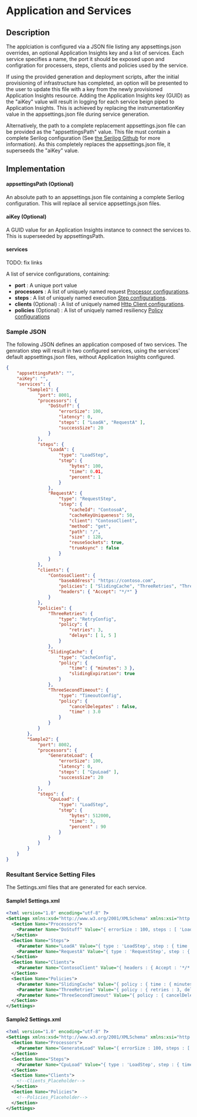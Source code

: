 # Application and Services
## Description
The applciation is configured via a JSON file listing any appsettings.json overrides, an optional Application Insights key and a list of services.
Each service specifies a name, the port it should be exposed upon and configration for processers, steps, clients and policies used by the service.

If using the provided generation and deployment scripts, after the initial provisioning of infrastructure has completed, an option will be presented to the user to update this file with a key from the newly provisioned Application Insights resource.
Adding the Application Insights key (GUID) as the "aiKey" value will result in logging for each service beign piped to Application Insights. This is achieved by replacing the instrumentationKey value in the appsettings.json file during service generation. 

Alternatively, the path to a complete replacement appsettings.json file can be provided as the "appsettingsPath" value. This file must contain a complete Serilog configuration (See [the Serilog Github](https://github.com/serilog/serilog-settings-configuration "Serilog Settings Configuration") for more information). As this completely replaces the appsettings.json file, it superseeds the "aiKey" value.


## Implementation
#### appsettingsPath (Optional)
An absolute path to an appsettings.json file containing a complete Serilog configuration.
This will replace all service appsettings.json files.

#### aiKey (Optional)
A GUID value for an Application Insights instance to connect the services to.
This is superseeded by appsettingsPath.

#### services
<aside class="warning">
TODO: fix links
</aside>

A list of service configurations, containing:
- __port__ : A unique port value
- __processors__ : A list of uniquely named request [Processor configurations](./Processors/Processor.md). 
- __steps__ : A list of uniquely named execution [Step configurations](./Steps/Step.md).
- __clients__ (Optional) : A list of uniquely named [Http Client configurations](./HttpClientConfiguration/HttpClient.md).
- __policies__ (Optional) : A list of uniquely named resiliency [Policy configurations](./HttpClientConfiguration/Policies.md)

### Sample JSON
The following JSON defines an application composed of two services.
The genration step will result in two configured services, using the services' default appsettings.json files, without Application Insights configured.

```json
{
    "appsettingsPath": "",
    "aiKey": "",
    "services": {
        "Sample1": {
            "port": 8001,
            "processors": {
                "DoStuff": {
                    "errorSize": 100,
                    "latency": 0,
                    "steps": [ "LoadA", "RequestA" ],
                    "successSize": 20 
                }
            },
            "steps": {
                "LoadA": { 
                    "type": "LoadStep",
                    "step": {
                        "bytes": 100,
                        "time": 0.01,
                        "percent": 1
                    }
                },
                "RequestA": {
                    "type": "RequestStep",
                    "step": {
                        "cacheId": "ContosoA",
                        "cacheKeyUniqueness": 50,
                        "client": "ContosoClient",
                        "method": "get",
                        "path": "/",
                        "size" : 128,
                        "reuseSockets": true,
                        "trueAsync" : false 
                    }
                }
            },
            "clients": {
                "ContosoClient": {
                    "baseAddress": "https://contoso.com",
                    "policies": [ "SlidingCache", "ThreeRetries", "ThreeSecondTimeout" ], 
                    "headers": { "Accept": "*/*" }
                }
            },
            "policies": {
                "ThreeRetries": {
                    "type": "RetryConfig",
                    "policy": {
                        "retries": 3,
                        "delays": [ 1, 5 ]
                    }
                },
                "SlidingCache": {
                    "type": "CacheConfig",
                    "policy": {
                        "time": { "minutes": 3 },
                        "slidingExpiration": true
                    }
                },
                "ThreeSecondTimeout": {
                    "type": "TimeoutConfig",
                    "policy": {
                        "cancelDelegates" : false,
                        "time" : 3.0
                    }
                }
            }
        },
        "Sample2": {
            "port": 8002,
            "processors": {
                "GenerateLoad": {
                    "errorSize": 100,
                    "latency": 0,
                    "steps": [ "CpuLoad" ],
                    "successSize": 20
                }
            },
            "steps": {
                "CpuLoad": {
                    "type": "LoadStep",
                    "step": {
                        "bytes": 512000,
                        "time": 3,
                        "percent" : 90
                    }
                }
            }
        }
    }
}
```



### Resultant Service Setting Files 
The Settings.xml files that are generated for each service.


#### Sample1 Settings.xml
```xml
<?xml version="1.0" encoding="utf-8" ?>
<Settings xmlns:xsd="http://www.w3.org/2001/XMLSchema" xmlns:xsi="http://www.w3.org/2001/XMLSchema-instance" xmlns="http://schemas.microsoft.com/2011/01/fabric">
  <Section Name="Processors">
    <Parameter Name="DoStuff" Value="{ errorSize : 100, steps : [ 'LoadA', 'RequestA' ], successSize : 20, latency : 0 }" />
  </Section>
  <Section Name="Steps">
    <Parameter Name="LoadA" Value="{ type : 'LoadStep', step : { time : 0.01, bytes : 100, percent : 1 } }" />
    <Parameter Name="RequestA" Value="{ type : 'RequestStep', step : { client : 'ContosoClient', size : 128, trueAsync : false, method : 'get', cacheKeyUniqueness : 50, reuseSockets : true, path : '/', cacheId : 'ContosoA' } }" />
  </Section>
  <Section Name="Clients">
    <Parameter Name="ContosoClient" Value="{ headers : { Accept : '*/*' }, policies : [ 'SlidingCache', 'ThreeRetries', 'ThreeSecondTimeout' ], baseAddress : 'https://contoso.com' }" />
  </Section>
  <Section Name="Policies">
    <Parameter Name="SlidingCache" Value="{ policy : { time : { minutes : 3 }, slidingExpiration : true }, type : 'CacheConfig' }" />
    <Parameter Name="ThreeRetries" Value="{ policy : { retries : 3, delays : [ 1, 5 ] }, type : 'RetryConfig' }" />
    <Parameter Name="ThreeSecondTimeout" Value="{ policy : { cancelDelegates : false, time : 3 }, type : 'TimeoutConfig' }" />
  </Section>
</Settings>
```

#### Sample2 Settings.xml
```xml
<?xml version="1.0" encoding="utf-8" ?>
<Settings xmlns:xsd="http://www.w3.org/2001/XMLSchema" xmlns:xsi="http://www.w3.org/2001/XMLSchema-instance" xmlns="http://schemas.microsoft.com/2011/01/fabric">
  <Section Name="Processors">
    <Parameter Name="GenerateLoad" Value="{ errorSize : 100, steps : [ 'CpuLoad' ], successSize : 20, latency : 0 }" />
  </Section>
  <Section Name="Steps">
    <Parameter Name="CpuLoad" Value="{ type : 'LoadStep', step : { time : 3, bytes : 512000, percent : 90 } }" />
  </Section>
  <Section Name="Clients">
    <!--Clients_Placeholder-->
  </Section>
  <Section Name="Policies">
    <!--Policies_Placeholder-->
  </Section>
</Settings>
```